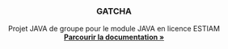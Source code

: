 <h3 align="center">GATCHA</h3>

  <p align="center">
    Projet JAVA de groupe pour le module JAVA en licence ESTIAM
    <br />
    <a href="https://github.com/github_username/repo_name"><strong>Parcourir la documentation »</strong></a>
    <br />
    <br />
  </p>
</div>
